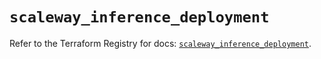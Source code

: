 # `scaleway_inference_deployment`

Refer to the Terraform Registry for docs: [`scaleway_inference_deployment`](https://registry.terraform.io/providers/scaleway/scaleway/2.53.0/docs/resources/inference_deployment).
